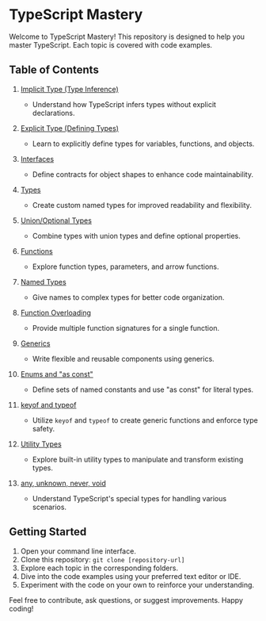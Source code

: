 # TypeScript Mastery

Welcome to TypeScript Mastery! This repository is designed to help you master TypeScript. Each topic is covered with code examples.

## Table of Contents

1. [Implicit Type (Type Inference)](#implicit-type-type-inference)
   - Understand how TypeScript infers types without explicit declarations.

2. [Explicit Type (Defining Types)](#explicit-type-defining-types)
   - Learn to explicitly define types for variables, functions, and objects.

3. [Interfaces](#interfaces)
   - Define contracts for object shapes to enhance code maintainability.

4. [Types](#types)
   - Create custom named types for improved readability and flexibility.

5. [Union/Optional Types](#unionoptional-types)
   - Combine types with union types and define optional properties.

6. [Functions](#functions)
   - Explore function types, parameters, and arrow functions.

7. [Named Types](#named-types)
   - Give names to complex types for better code organization.

8. [Function Overloading](#function-overloading)
   - Provide multiple function signatures for a single function.

9. [Generics](#generics)
   - Write flexible and reusable components using generics.

10. [Enums and "as const"](#enums-and-as-const)
    - Define sets of named constants and use "as const" for literal types.

11. [keyof and typeof](#keyof-and-typeof)
    - Utilize `keyof` and `typeof` to create generic functions and enforce type safety.

12. [Utility Types](#utility-types)
    - Explore built-in utility types to manipulate and transform existing types.

13. [any, unknown, never, void](#any-unknown-never-void)
    - Understand TypeScript's special types for handling various scenarios.

## Getting Started

1. Open your command line interface.
2. Clone this repository: `git clone [repository-url]`
3. Explore each topic in the corresponding folders.
4. Dive into the code examples using your preferred text editor or IDE.
5. Experiment with the code on your own to reinforce your understanding.

Feel free to contribute, ask questions, or suggest improvements. Happy coding!

